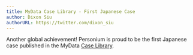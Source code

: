 ```yaml
---
title: MyData Case Library - First Japanese Case
author: Dixon Siu
authorURL: https://twitter.com/dixon_siu
---
```


Another global achievement! Personium is proud to be the first Japanese case published in the MyData [Case Library](https://mydata.org/cases/).

